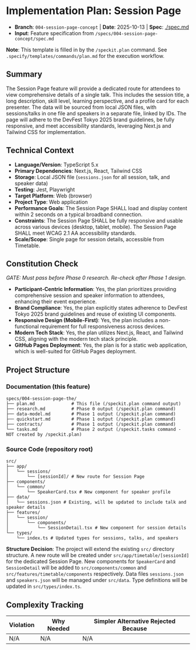 # Implementation Plan: Session Page

- **Branch**: `004-session-page-concept` | **Date**: 2025-10-13 | **Spec**: [./spec.md](./spec.md)
- **Input**: Feature specification from `/specs/004-session-page-concept/spec.md`

**Note**: This template is filled in by the `/speckit.plan` command. See `.specify/templates/commands/plan.md` for the execution workflow.

## Summary

The Session Page feature will provide a dedicated route for attendees to view comprehensive details of a single talk. This includes the session title, a long description, skill level, learning perspective, and a profile card for each presenter. The data will be sourced from local JSON files, with sessions/talks in one file and speakers in a separate file, linked by IDs. The page will adhere to the DevFest Tokyo 2025 brand guidelines, be fully responsive, and meet accessibility standards, leveraging Next.js and Tailwind CSS for implementation.

## Technical Context

- **Language/Version**: TypeScript 5.x
- **Primary Dependencies**: Next.js, React, Tailwind CSS
- **Storage**: Local JSON file (`sessions.json` for all session, talk, and speaker data)
- **Testing**: Jest, Playwright
- **Target Platform**: Web (browser)
- **Project Type**: Web application
- **Performance Goals**: The Session Page SHALL load and display content within 2 seconds on a typical broadband connection.
- **Constraints**: The Session Page SHALL be fully responsive and usable across various devices (desktop, tablet, mobile). The Session Page SHALL meet WCAG 2.1 AA accessibility standards.
- **Scale/Scope**: Single page for session details, accessible from Timetable.

## Constitution Check

_GATE: Must pass before Phase 0 research. Re-check after Phase 1 design._

- **Participant-Centric Information**: Yes, the plan prioritizes providing comprehensive session and speaker information to attendees, enhancing their event experience.
- **Brand Compliance**: Yes, the plan explicitly states adherence to DevFest Tokyo 2025 brand guidelines and reuse of existing UI components.
- **Responsive Design (Mobile-First)**: Yes, the plan includes a non-functional requirement for full responsiveness across devices.
- **Modern Tech Stack**: Yes, the plan utilizes Next.js, React, and Tailwind CSS, aligning with the modern tech stack principle.
- **GitHub Pages Deployment**: Yes, the plan is for a static web application, which is well-suited for GitHub Pages deployment.

## Project Structure

### Documentation (this feature)

```
specs/004-session-page-the/
├── plan.md              # This file (/speckit.plan command output)
├── research.md          # Phase 0 output (/speckit.plan command)
├── data-model.md        # Phase 1 output (/speckit.plan command)
├── quickstart.md        # Phase 1 output (/speckit.plan command)
├── contracts/           # Phase 1 output (/speckit.plan command)
└── tasks.md             # Phase 2 output (/speckit.tasks command - NOT created by /speckit.plan)
```

### Source Code (repository root)

```
src/
├── app/
│   └── sessions/
│       └── [sessionId]/ # New route for Session Page
├── components/
│   └── common/
│       └── SpeakerCard.tsx # New component for speaker profile
├── data/
│   └── sessions.json # Existing, will be updated to include talk and speaker details
├── features/
│   └── session/
│       └── components/
│           └── SessionDetail.tsx # New component for session details
└── types/
    └── index.ts # Updated types for sessions, talks, and speakers
```

**Structure Decision**: The project will extend the existing `src/` directory structure. A new route will be created under `src/app/timetable/[sessionId]` for the dedicated Session Page. New components for `SpeakerCard` and `SessionDetail` will be added to `src/components/common` and `src/features/timetable/components` respectively. Data files `sessions.json` and `speakers.json` will be managed under `src/data`. Type definitions will be updated in `src/types/index.ts`.

## Complexity Tracking

| Violation | Why Needed | Simpler Alternative Rejected Because |
| --------- | ---------- | ------------------------------------ |
| N/A       | N/A        | N/A                                  |
